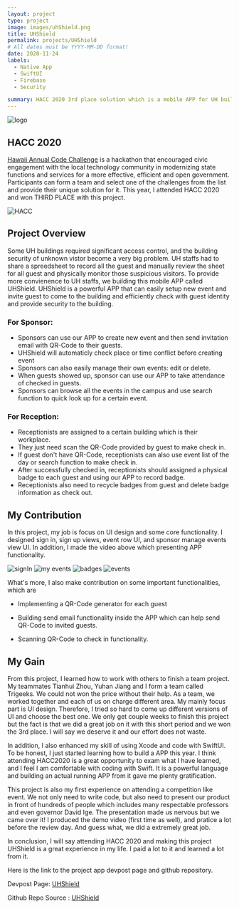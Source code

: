 ```yaml
---
layout: project
type: project
image: images/uhShield.png
title: UHShield
permalink: projects/UHShield
# All dates must be YYYY-MM-DD format!
date: 2020-11-24
labels:
  - Native App
  - SwiftUI
  - Firebase
  - Security

summary: HACC 2020 3rd place solution which is a mobile APP for UH buildings staffs to manage access of the building.
---
```


<img class="ui right floated small circular image" src="../images/uhShield.png" alt="logo">

## HACC 2020
<a href="https://hacc.hawaii.gov/">Hawaii Annual Code Challenge</a> is a hackathon that encouraged civic engagement with the local technology community in modernizing state functions and services for a more effective, efficient and open government. Participants can form a team and select one of the challenges from the list and provide their unique solution for it. This year, I attended HACC 2020 and won <i class="yellow star icon"></i>THIRD PLACE with this project.

<div class="ui medium rounded images">
  <img class="ui image" src="https://hacc.hawaii.gov/wp-content/uploads/2020/03/Combined-Logos.png" alt="HACC">
</div>

## Project Overview

Some UH buildings required significant access control, and the building security of unknown vistor become a very big problem. UH staffs had to share a spreedsheet to record all the guest and manually review the sheet for all guest and physically monitor those suspicious visitors. To provide more convienence to UH staffs, we building this mobile APP called UHShield. UHShield is a powerful APP that can easily setup new event and invite guest to come to the building and efficiently check with guest identity and provide security to the building.

<div class="ui embed" data-source="youtube" data-id="8VeOoCce8Pk" >
</div>
 
### For Sponsor:

   - Sponsors can use our APP to create new event and then send invitation email with QR-Code to their guests.
   - UHShield will automaticly check place or time conflict before creating event
   - Sponsors can also easily manage their own events: edit or delete. 
   - When guests showed up, sponsor can use our APP to take attendance of checked in guests.
   - Sponsors can browse all the events in the campus and use search function to quick look up for a certain event.
 
### For Reception:

   - Receptionists are assigned to a certain building which is their workplace.
   - They just need scan the QR-Code provided by guest to make check in.
   - If guest don't have QR-Code, receptionists can also use event list of the day or search function to make check in.
   - After successfully checked in, receptionists should assigned a physical badge to each guest and using our APP to record badge.
   - Receptionists also need to recycle badges from guest and delete badge information as check out.
   
   
## My Contribution

In this project, my job is focus on UI design and some core functionality. I designed sign in, sign up views, event row UI, and sponsor manage events view UI. In addition, I made the video above which presenting APP functionality.

<div class="ui small rounded images">
  <img class="ui image" src="../images/SignInUHSHield.png" alt="signIn">
  <img class="ui image" src="../images/MyEventUHShield.png" alt="my events">
  <img class="ui image" src="../images/BadgesUHShield.png" alt="badges">
  <img class="ui image" src="../images/EventsUHShield.png" alt="events">
</div>
  
   What's more, I also make contribution on some important functionalities, which are 
  - Implementing a QR-Code generator for each guest
  - Building send email functionality inside the APP which can help send QR-Code to invited guests.
   
  - Scanning QR-Code to check in functionality.
  
  
## My Gain

  From this project, I learned how to work with others to finish a team project. My teammates Tianhui Zhou, Yuhan Jiang and I form a team called Trigeeks. We could not won the price without their help. As a team, we worked together and each of us on charge different area. My mainly focus part is UI design. Therefore, I tried so hard to come up different versions of UI and choose the best one. We only get couple weeks to finish this project but the fact is that we did a great job on it with this short period and we won the 3rd place. I will say we deserve it and our effort does not waste.
  
  In addition, I also enhanced my skill of using Xcode and code with SwiftUI. To be honest, I just started learning how to build a APP this year. I think attending HACC2020 is a great opportunity to exam what I have learned, and I feel I am comfortable with coding with Swift. It is a powerful language and building an actual running APP from it gave me plenty gratification.
  
  This project is also my first experience on attending a competition like event. We not only need to write code, but also need to present our product in front of hundreds of people which includes many respectable professors and even governor David Ige. The presentation made us nervous but we came over it! I produced the demo video (first time as well), and pratice a lot before the review day. And guess what, we did a extremely great job.
  
  In conclusion, I will say attending HACC 2020 and making this project UHShield is a great experience in my life. I paid a lot to it and learned a lot from it.
  
  
  Here is the link to the project app devpost page and github repository.
  
Devpost Page: <a href="https://devpost.com/software/uhshield">UHShield</a>

Github Repo Source : <a href="https://github.com/HACC2020/Trigeeks"><i class="large github icon "></i>UHShield</a>
  
